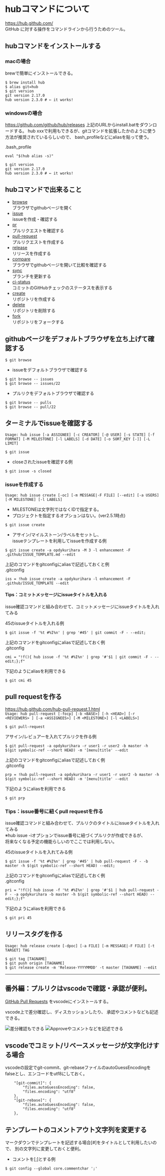 # hubコマンドについて
https://hub.github.com/  
GitHub に対する操作をコマンドラインから行うためのツール。

## hubコマンドをインストールする
### macの場合
brewで簡単にインストールできる。
```
$ brew install hub
$ alias git=hub
$ git version
git version 2.17.0
hub version 2.3.0 # ← it works!
```

### windowsの場合
https://github.com/github/hub/releases
上記のURLからinstall.batをダウンロードする。
hub xxxで利用もできるが、gitコマンドを拡張したかのように使う方法が推奨されているらしいので、
bash_profileなどにaliasを貼って使う。

.bash_profile
```
eval "$(hub alias -s)"
```

```
$ git version
git version 2.17.0
hub version 2.3.0 # ← it works!
```

## hubコマンドで出来ること
* [browse](https://hub.github.com/hub-browse.1.html)  
ブラウザでgithubページを開く
* [issue](https://hub.github.com/hub-issue.1.html)  
issueを作成・確認する
* [pr](https://hub.github.com/hub-pr.1.html)  
プルリクエストを確認する
* [pull-request](https://hub.github.com/hub-pull-request.1.html)  
プルリクエストを作成する
* [release](https://hub.github.com/hub-release.1.html)  
リリースを作成する
* [compare](https://hub.github.com/hub-compare.1.html)  
ブラウザでgithubページを開いて比較を確認する
* [sync](https://hub.github.com/hub-sync.1.html)  
ブランチを更新する
* [ci-status](https://hub.github.com/hub-ci-status.1.html)  
コミットのGitHubチェックのステータスを表示する
* [create](https://hub.github.com/hub-create.1.html)  
リポジトリを作成する
* [delete](https://hub.github.com/hub-delete.1.html)  
リポジトリを削除する
* [fork](https://hub.github.com/hub-fork.1.html)  
リポジトリをフォークする


## githubページをデフォルトブラウザを立ち上げて確認する
```
$ git browse
```
* issueをデフォルトブラウザで確認する
```
$ git browse -- issues
$ git browse -- issues/22
```
* プルリクをデフォルトブラウザで確認する
```
$ git browse -- pulls
$ git browse -- pull/22
```

## ターミナルでissueを確認する
`Usage: hub issue [-a ASSIGNEE] [-c CREATOR] [-@ USER] [-s STATE] [-f FORMAT] [-M MILESTONE] [-l LABELS] [-d DATE] [-o SORT_KEY [-]] [-L LIMIT]`
```
$ git issue
```
* closeされたissueを確認する例
```
$ git issue -s closed
```

### issueを作成する
`Usage: hub issue create [-oc] [-m MESSAGE|-F FILE] [--edit] [-a USERS] [-M MILESTONE] [-l LABELS]`
* MILESTONEは文字列ではなくIDで指定する。
* プロジェクトを指定するオプションはない。(ver2.5.1時点)
```
$ git issue create
```
* アサイン/マイルストーン/ラベルをセットし、  
issueテンプレートを利用してissueを作成する例
```
$ git issue create -a opdykurihara -M 3 -l enhancement -F .github/ISSUE_TEMPLATE.md --edit
```
上記のコマンドをgitconfigにaliasで記述しておくと例  
.gitconfig
```
iss = !hub issue create -a opdykurihara -l enhancement -F .github/ISSUE_TEMPLATE --edit
```

#### Tips：コミットメッセージにissueタイトルを入れる
issue確認コマンドと組み合わせて、コミットメッセージにissueタイトルを入れてみる

45のissueタイトルを入れる例
```
$ git issue -f '%t #%I%n' | grep '#45' | git commit -F - --edit;
```

上記のコマンドをgitconfigにaliasで記述しておく例  
.gitconfig
```
cmi = "!f(){ hub issue -f '%t #%I%n' | grep '#'$1 | git commit -F - --edit;};f"
```
下記のようにaliasを利用できる
```
$ git cmi 45
```

## pull requestを作る
https://hub.github.com/hub-pull-request.1.html  
`Usage: hub pull-request [-focp] [-b <BASE>] [-h <HEAD>] [-r <REVIEWERS> ] [-a <ASSIGNEES>] [-M <MILESTONE>] [-l <LABELS>]`

```
$ git pull-request
```
アサイン/レビュアーを入れてプルリクを作る例
```
$ git pull-request -a opdykurihara -r user1 -r user2 -b master -h $(git symbolic-ref --short HEAD) -m '[menu]title' --edit
```

上記のコマンドをgitconfigにaliasで記述しておく例  
.gitconfig
```
prp = !hub pull-request -a opdykurihara -r user1 -r user2 -b master -h $(git symbolic-ref --short HEAD) -m '[menu]title' --edit
```
下記のようにaliasを利用できる
```
$ git prp
```


### Tips：issue番号に紐くpull requestを作る
issue確認コマンドと組み合わせて、プルリクのタイトルにissueタイトルを入れてみる  
※hub issue -iオプションでissue番号に紐づくプルリクが作成できるが、  
将来なくなる予定の機能らしいのでここでは利用しない。

45のissueタイトルを入れてみる例
```
$ git issue -f '%t #%I%n' | grep '#45' | hub pull-request -F - -b master -h $(git symbolic-ref --short HEAD) --edit;
```
上記のコマンドをgitconfigにaliasで記述しておく例  
.gitconfig
```
pri = "!f(){ hub issue -f '%t #%I%n' | grep '#'$1 | hub pull-request -F - -a opdykurihara -b master -h $(git symbolic-ref --short HEAD) --edit;};f"
```
下記のようにaliasを利用できる
```
$ git pri 45
```

## リリースタグを作る
`Usage: hub release create [-dpoc] [-a FILE] [-m MESSAGE|-F FILE] [-t TARGET] TAG`
```
$ git tag [TAGNAME]
$ git push origin [TAGNAME]
$ git release create -m 'Release-YYYYMMDD' -t master [TAGNAME] --edit
```

---
## 番外編：プルリクはvscodeで確認・承認が便利。
[GitHub Pull Requests](https://marketplace.visualstudio.com/items?itemName=GitHub.vscode-pull-request-github)
をvscodeにインストールする。

vscode上で差分確認し、ディスカッションしたり、
承認やコメントなども記述できる。

![差分確認もできる](2018-11-20-17-43-12.png)
![Approveやコメントなどを記述できる](2018-11-20-17-32-11.png)

## vscodeでコミット/リベースメッセージが文字化けする場合
vscodeの設定でgit-commit、git-rebaseファイルのautoGuessEncodingをfalseとし、エンコードをutf8にしておく。
```
    "[git-commit]": {
        "files.autoGuessEncoding": false,
        "files.encoding": "utf8"
    },
    "[git-rebase]": {
        "files.autoGuessEncoding": false,
        "files.encoding": "utf8"
    },
```

## テンプレートのコメントアウト文字列を変更する
マークダウンでテンプレートを記述する場合[#]をタイトルとして利用したいので、
別の文字列に変更しておくと便利。  
* コメントを[;]とする例
```
$ git config --global core.commentchar ';'
```


